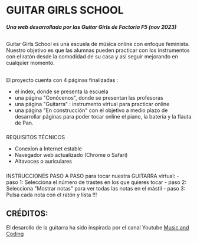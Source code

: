# GUITAR GIRLS SCHOOL
#### _Una web desarrollada por las Guitar Girls de Factoría F5 (nov 2023)_

##
Guitar Girls School es una escuela de música online con enfoque feminista. Nuestro objetivo es que las alumnas  pueden practicar con los instrumentos con el ratón desde la comodidad de su casa y así seguir mejorando en cualquier momento.



## 
El proyecto cuenta con 4 páginas finalizadas :
  - el index, donde se presenta la escuela
  - una página "Conócenos", donde se presentan las profesoras
  - una página "Guitarra" : instrumento virtual para practicar online
  - una página "En construcción" con el objetivo a medio plazo de desarrollar  páginas para poder tocar online el piano, la batería y la flauta de Pan.

###
REQUISITOS TÉCNICOS
  - Conexíon a Internet estable
  - Navegador web actualizado (Chrome o Safari)
  - Altavoces o auriculares 

###
INSTRUCCIONES PASO A PASO para tocar nuestra GUITARRA virtual:
	- paso 1: Selecciona el número de trastes en los que quieres tocar
	- paso 2: Selecciona "Mostrar notas" para ver todas las notas en el mástil
	- paso 3: Pulsa cada nota con el ratón y lista !!!



 
## CRÉDITOS:
El desarollo de la guitarra ha sido inspirada por el canal Youtube [Music and Coding](https://www.youtube.com/@MusicandCoding)
